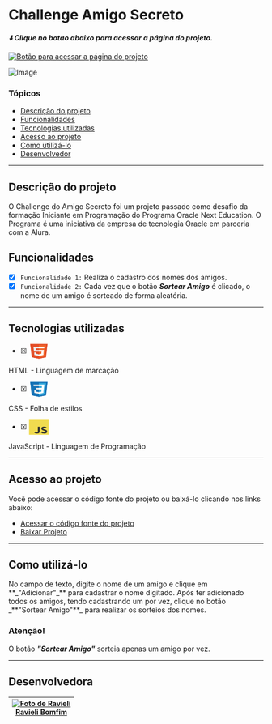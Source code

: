 # Challenge Amigo Secreto

_**⬇️ Clique no botao abaixo para acessar a página do projeto.**_

<a href="https://ravybomfim.github.io/Challenge-Amigo-Secreto/">
  <img src="https://github.com/user-attachments/assets/e68d7802-7123-4a7c-a063-f8c227e54f87" alt="Botão para acessar a página do projeto">
<a/>
  
![Image](https://github.com/user-attachments/assets/588fb746-f6ef-4b63-86be-073ab9c9e4f7)

### Tópicos

* [Descrição do projeto](#descrição-do-projeto) 
* [Funcionalidades](#funcionalidades)
* [Tecnologias utilizadas](#tecnologias-utilizadas)
* [Acesso ao projeto](#acesso-ao-projeto)
* [Como utilizá-lo](#como-utilizar)
* [Desenvolvedor](#desenvolvedora)

<hr>


<h2 id="descrição-do-projeto">Descrição do projeto</h2>

O Challenge do Amigo Secreto foi um projeto passado como desafio da formação Iniciante em Programação do Programa Oracle Next Education. O Programa é uma iniciativa da empresa de tecnologia Oracle em parceria com a Alura. 


<h2 id="funcionalidades">Funcionalidades</h2>

- [x] `Funcionalidade 1:` Realiza o cadastro dos nomes dos amigos.
- [x] `Funcionalidade 2:` Cada vez que o botão **_Sortear Amigo_** é clicado, o nome de um amigo é sorteado de forma aleatória.

<hr>


<h2 id="tecnologias-utilizadas">Tecnologias utilizadas</h2> 

- [x] <img align="center" alt="HTML" height="30" width="40" src="https://raw.githubusercontent.com/devicons/devicon/master/icons/html5/html5-original.svg">
HTML - Linguagem de marcação

- [x] <img align="center" alt="CSS" height="30" width="40" src="https://raw.githubusercontent.com/devicons/devicon/master/icons/css3/css3-original.svg">
CSS - Folha de estilos

- [x] <img align="center" alt="JavaScript" height="30" width="40" src="https://raw.githubusercontent.com/devicons/devicon/master/icons/javascript/javascript-original.svg"> 
JavaScript - Linguagem de Programação

<hr>


<h2 id="acesso-ao-projeto">Acesso ao projeto</h2>

<p>Você pode acessar o código fonte do projeto ou baixá-lo clicando nos links abaixo:<a/> <br>

- <a href="https://github.com/RavyBomfim/Challenge-Amigo-Secreto">Acessar o código fonte do projeto<a/> <br>
- <a href="https://github.com/RavyBomfim/Challenge-Amigo-Secreto/archive/refs/heads/main.zip">Baixar Projeto<a/>

<hr>


<h2 id="como-utilizar">Como utilizá-lo</h2>

<p>No campo de texto, digite o nome de um amigo e clique em **_"Adicionar"_** para cadastrar o nome digitado.
Após ter adicionado todos os amigos, tendo cadastrando um por vez, clique no botão _**"Sortear Amigo"**_ para realizar os sorteios dos nomes.</p>

<h3>Atenção!</h3>

O botão _**"Sortear Amigo"**_ sorteia apenas um amigo por vez.

<hr>

<h2 id="desenvolvedora">Desenvolvedora</h2>

| <a href="https://github.com/RavyBomfim"> <img alt="Foto de Ravieli" src="https://github.com/user-attachments/assets/6af616cd-dd7b-4a27-b5d3-a8f251b37ade" width=110> <br> Ravieli Bomfim <a/> |
--- |

